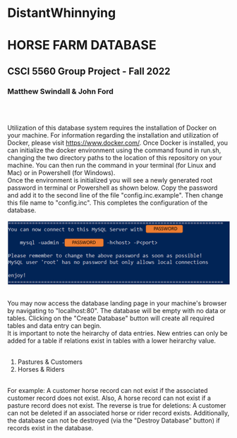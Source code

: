 # DistantWhinnying
<h1>HORSE FARM DATABASE</h1>
<h2>CSCI 5560 Group Project - Fall 2022</h2>
<h3>Matthew Swindall & John Ford</h3>
<br><br>
<p>
Utilization of this database system requires the installation of Docker on your machine. For information regarding the installation and 
utilization of Docker, please visit <a href="https://www.docker.com/">https://www.docker.com/</a>. Once Docker is installed, you can initialize the docker environment using the command found in run.sh, changing the two directory paths to the location of this repository on your machine. You can then run the command in your terminal (for Linux and Mac) or in Powershell (for Windows).
<br>
Once the environment is initialized you will see a newly generated root password in terminal or Powershell as shown below. Copy the password
and add it to the second line of the file "config.inc.example". Then change this file name to "config.inc". This completes
the configuration of the database.

<br>
<br>
<img src="passgen.png" alt="passgen">
<br>
<br>

You may now access the database landing page in your machine's browser by navigating to "localhost:80". The database will be 
empty with no data or tables. Clicking on the "Create Database" button will create all required tables and data entry can begin.
<br>
It is important to note the heirarchy of data entries. New entries can only be added for a table if relations exist in tables with 
a lower heirarchy value.
<br>
<br>
<ol>
	<li>Pastures & Customers</li>
	<li>Horses & Riders</li>
</ol>
<br>
For example: A customer horse record can not exist if the associated customer record does not exist. Also, A horse record 
can not exist if a pasture record does not exist. The reverse is true for deletions: A customer can not be deleted if an associated 
horse or rider record exists. Additionally, the database can not be destroyed (via the "Destroy Database" button) if records exist
in the database. 
	

</p>
